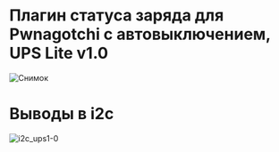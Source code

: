 # Плагин статуса заряда для Pwnagotchi с автовыключением, UPS Lite v1.0
![Снимок](https://github.com/sxfour/python_all_projects/assets/112577182/26ff5a63-b9c0-4496-8acd-d033e263ffe4)
# Выводы в i2c
![i2c_ups1-0](https://github.com/sxfour/python_all_projects/assets/112577182/096c6192-378a-4660-a40a-c98b4fbc0b70)
